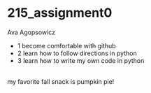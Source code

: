 # 215_assignment0
Ava Agopsowicz
- 1 become comfortable with github
- 2 learn how to follow directions in python
- 3 learn how to write my own code in python 
<br>
my favorite fall snack is pumpkin pie!
